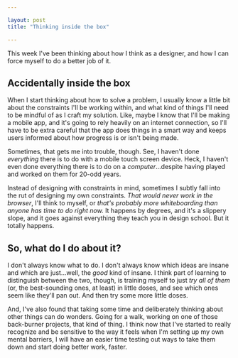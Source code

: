 ```yaml
---

layout: post
title: "Thinking inside the box"

---
```


This week I've been thinking about how I think as a designer, and how I can force myself to do a better job of it.

## Accidentally inside the box

When I start thinking about how to solve a problem, I usually know a little bit about the constraints I'll be working within, and what kind of things I'll need to be mindful of as I craft my solution. Like, maybe I know that I'll be making a mobile app, and it's going to rely heavily on an internet connection, so I'll have to be extra careful that the app does things in a smart way and keeps users informed about how progress is or isn't being made.

Sometimes, that gets me into trouble, though. See, I haven't done *everything* there is to do with a mobile touch screen device. Heck, I haven't even done everything there is to do on a *computer*...despite having played and worked on them for 20-odd years.

Instead of designing with constraints in mind, sometimes I subtly fall into the rut of designing my own constraints. *That would never work in the browser*, I'll think to myself, or *that's probably more whiteboarding than *anyone* has time to do right now.* It happens by degrees, and it's a slippery slope, and it goes against everything they teach you in design school. But it totally happens.

## So, what do I do about it?

I don't always know what to do. I don't always know which ideas are insane and which are just...well, the *good* kind of insane. I think part of learning to distinguish between the two, though, is training myself to just *try all of them* (or, the best-sounding ones, at least) in little doses, and see which ones seem like they'll pan out. And then try some more little doses.

And, I've also found that taking some time and deliberately thinking about other things can do wonders. Going for a walk, working on one of those back-burner projects, that kind of thing. I think now that I've started to really recognize and be sensitive to the way it feels when I'm setting up my own mental barriers, I will have an easier time testing out ways to take them down and start doing better work, faster.